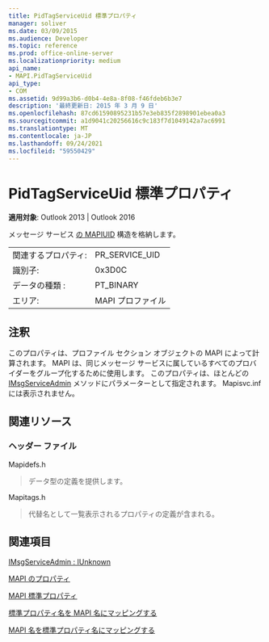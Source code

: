 ```yaml
---
title: PidTagServiceUid 標準プロパティ
manager: soliver
ms.date: 03/09/2015
ms.audience: Developer
ms.topic: reference
ms.prod: office-online-server
ms.localizationpriority: medium
api_name:
- MAPI.PidTagServiceUid
api_type:
- COM
ms.assetid: 9d99a3b6-d0b4-4e8a-8f08-f46fdeb6b3e7
description: '最終更新日: 2015 年 3 月 9 日'
ms.openlocfilehash: 87cd61590895231b57e3eb835f2898901ebea0a3
ms.sourcegitcommit: a1d9041c20256616c9c183f7d1049142a7ac6991
ms.translationtype: MT
ms.contentlocale: ja-JP
ms.lasthandoff: 09/24/2021
ms.locfileid: "59550429"
---
```

# <a name="pidtagserviceuid-canonical-property"></a>PidTagServiceUid 標準プロパティ

  
  
**適用対象**: Outlook 2013 | Outlook 2016 
  
メッセージ サービス [の MAPIUID](mapiuid.md) 構造を格納します。 
  
|||
|:-----|:-----|
|関連するプロパティ:  <br/> |PR_SERVICE_UID  <br/> |
|識別子:  <br/> |0x3D0C  <br/> |
|データの種類 :   <br/> |PT_BINARY  <br/> |
|エリア:  <br/> |MAPI プロファイル  <br/> |
   
## <a name="remarks"></a>注釈

このプロパティは、プロファイル セクション オブジェクトの MAPI によって計算されます。 MAPI は、同じメッセージ サービスに属しているすべてのプロバイダーをグループ化するために使用します。 このプロパティは、ほとんどの [IMsgServiceAdmin](imsgserviceadminiunknown.md) メソッドにパラメーターとして指定されます。 Mapisvc.inf には表示されません。 
  
## <a name="related-resources"></a>関連リソース

### <a name="header-files"></a>ヘッダー ファイル

Mapidefs.h
  
> データ型の定義を提供します。
    
Mapitags.h
  
> 代替名として一覧表示されるプロパティの定義が含まれる。
    
## <a name="see-also"></a>関連項目



[IMsgServiceAdmin : IUnknown](imsgserviceadminiunknown.md)


[MAPI のプロパティ](mapi-properties.md)
  
[MAPI 標準プロパティ](mapi-canonical-properties.md)
  
[標準プロパティ名を MAPI 名にマッピングする](mapping-canonical-property-names-to-mapi-names.md)
  
[MAPI 名を標準プロパティ名にマッピングする](mapping-mapi-names-to-canonical-property-names.md)

